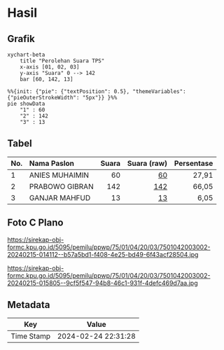 # Hasil

## Grafik

```mermaid
xychart-beta
    title "Perolehan Suara TPS"
    x-axis [01, 02, 03]
    y-axis "Suara" 0 --> 142
    bar [60, 142, 13]
```

```mermaid
%%{init: {"pie": {"textPosition": 0.5}, "themeVariables": {"pieOuterStrokeWidth": "5px"}} }%%
pie showData
    "1" : 60
    "2" : 142
    "3" : 13
```

## Tabel

| No. | Nama Paslon    | Suara | Suara (raw) | Persentase |
|:--- |:-------------- | -----:| -----------:| ----------:|
| 1   | ANIES MUHAIMIN | 60    | [60][p-1]   | 27,91      |
| 2   | PRABOWO GIBRAN | 142   | [142][p-2]  | 66,05      |
| 3   | GANJAR MAHFUD  | 13    | [13][p-3]   | 6,05       |


[p-1]: https://github.com/gigit-pemilu/pemilu-2024-75-gorontalo/blob/main/pilpres/hitung-suara/sub/75-gorontalo/sub/01-gorontalo/sub/04-tibawa/sub/2003-datahu/sub/002-tps/sub/paslon-1.txt
[p-2]: https://github.com/gigit-pemilu/pemilu-2024-75-gorontalo/blob/main/pilpres/hitung-suara/sub/75-gorontalo/sub/01-gorontalo/sub/04-tibawa/sub/2003-datahu/sub/002-tps/sub/paslon-2.txt
[p-3]: https://github.com/gigit-pemilu/pemilu-2024-75-gorontalo/blob/main/pilpres/hitung-suara/sub/75-gorontalo/sub/01-gorontalo/sub/04-tibawa/sub/2003-datahu/sub/002-tps/sub/paslon-3.txt

## Foto C Plano

https://sirekap-obj-formc.kpu.go.id/5095/pemilu/ppwp/75/01/04/20/03/7501042003002-20240215-014112--b57a5bd1-f408-4e25-bd49-6f43acf28504.jpg

https://sirekap-obj-formc.kpu.go.id/5095/pemilu/ppwp/75/01/04/20/03/7501042003002-20240215-015805--9cf5f547-94b8-46c1-931f-4defc469d7aa.jpg


## Metadata

| Key        | Value               |
| ---------- | ------------------- |
| Time Stamp | 2024-02-24 22:31:28 |



